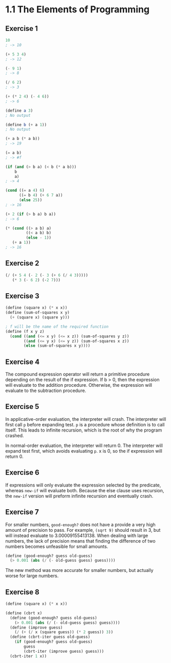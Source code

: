 # 1.1 The Elements of Programming

## Exercise 1

```scheme
10
; -> 10

(+ 5 3 4)
; -> 12

(- 9 1)
; -> 8

(/ 6 2)
; -> 3

(+ (* 2 4) (- 4 6))
; -> 6

(define a 3)
; No output

(define b (+ a 1))
; No output

(+ a b (* a b))
; -> 19

(= a b)
; -> #f

(if (and (> b a) (< b (* a b)))
    b
    a)
; -> 4

(cond ((= a 4) 6)
      ((= b 4) (+ 6 7 a))
      (else 25))
; -> 16

(+ 2 (if (> b a) b a))
; -> 6

(* (cond ((> a b) a)
         ((< a b) b)
         (else - 1))
   (+ a 1))
; -> 16
```

## Exercise 2

```scheme
(/ (+ 5 4 (- 2 (- 3 (+ 6 (/ 4 3)))))
   (* 3 (- 6 2) (-2 7)))
```

## Exercise 3

```scheme
(define (square x) (* x x))
(define (sum-of-squares x y)
  (+ (square x) (square y)))

; f will be the name of the required function
(define (f x y z)
  (cond ((and (<= x y) (<= x z)) (sum-of-squares y z))
        ((and (<= y x) (<= y z)) (sum-of-squares x z))
        (else (sum-of-squares x y))))

```

## Exercise 4

The compound expression operator will return a primitive procedure depending on
the result of the if expression. If b > 0, then the expression will evaluate to
the addition procedure. Otherwise, the expression will evaluate to the
subtraction procedure.

## Exercise 5

In applicative-order evaluation, the interpreter will crash. The interpreter
will first call `p` before expanding test. `p` is a procedure whose definition
is to call itself. This leads to infinite recursion, which is the root of why
the program crashed.

In normal-order evaluation, the interpreter will return 0. The interpreter will
expand test first, which avoids evaluating `p`. x is 0, so the if expression
will return 0.

## Exercise 6

If expressions will only evaluate the expression selected by the predicate,
whereas `new-if` will evaluate both. Because the else clause uses recursion,
the `new-if` version will preform infinite recursion and eventually crash.

## Exercise 7

For smaller numbers, `good-enough?` does not have a provide a very high amount
of precision to pass. For example, `(sqrt 9)` should result in 3, but will
instead evaluate to 3.00009155413138. When dealing with large numbers, the lack
of precision means that finding the difference of two numbers becomes unfeasible
for small amounts.

```scheme
(define (good-enough? guess old-guess)
  (> 0.001 (abs (/ (- old-guess guess) guess))))
```

The new method was more accurate for smaller numbers, but actually worse for
large numbers.

## Exercise 8

```scheme
(define (square x) (* x x))

(define (cbrt x)
  (define (good-enough? guess old-guess)
    (> 0.001 (abs (/ (- old-guess guess) guess))))
  (define (improve guess)
    (/ (+ (/ x (square guess)) (* 2 guess)) 3))
  (define (cbrt-iter guess old-guess)
    (if (good-enough? guess old-guess)
        guess
        (cbrt-iter (improve guess) guess)))
  (cbrt-iter 1 x))
```

